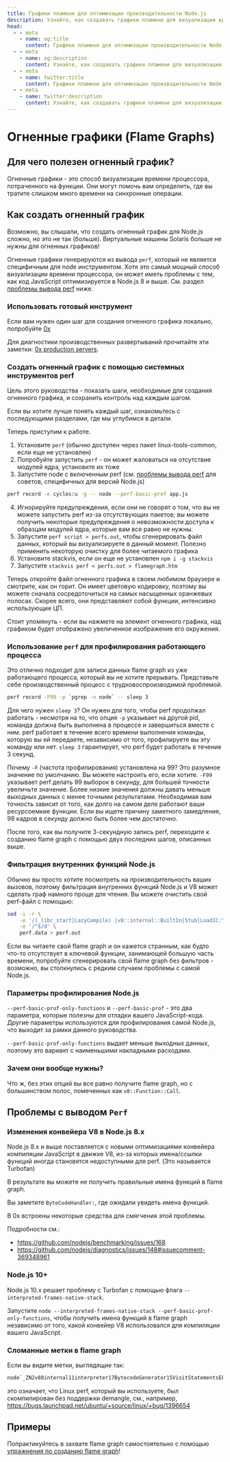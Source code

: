 ```yaml
---
title: Графики пламени для оптимизации производительности Node.js
description: Узнайте, как создавать графики пламени для визуализации времени CPU, затраченного на функции, и оптимизировать производительность Node.js.
head:
  - - meta
    - name: og:title
      content: Графики пламени для оптимизации производительности Node.js | Node.js - iDoc.dev
  - - meta
    - name: og:description
      content: Узнайте, как создавать графики пламени для визуализации времени CPU, затраченного на функции, и оптимизировать производительность Node.js.
  - - meta
    - name: twitter:title
      content: Графики пламени для оптимизации производительности Node.js | Node.js - iDoc.dev
  - - meta
    - name: twitter:description
      content: Узнайте, как создавать графики пламени для визуализации времени CPU, затраченного на функции, и оптимизировать производительность Node.js.
---
```



# Огненные графики (Flame Graphs)

## Для чего полезен огненный график?

Огненные графики - это способ визуализации времени процессора, потраченного на функции. Они могут помочь вам определить, где вы тратите слишком много времени на синхронные операции.

## Как создать огненный график

Возможно, вы слышали, что создать огненный график для Node.js сложно, но это не так (больше). Виртуальные машины Solaris больше не нужны для огненных графиков!

Огненные графики генерируются из вывода `perf`, который не является специфичным для node инструментом. Хотя это самый мощный способ визуализации времени процессора, он может иметь проблемы с тем, как код JavaScript оптимизируется в Node.js 8 и выше. См. раздел [проблемы вывода perf](#perf-output-issues) ниже.

### Использовать готовый инструмент
Если вам нужен один шаг для создания огненного графика локально, попробуйте [0x](https://www.npmjs.com/package/0x)

Для диагностики производственных развертываний прочитайте эти заметки: [0x production servers](https://github.com/davidmarkclements/0x/blob/master/docs/production-servers.md).

### Создать огненный график с помощью системных инструментов perf
Цель этого руководства - показать шаги, необходимые для создания огненного графика, и сохранить контроль над каждым шагом.

Если вы хотите лучше понять каждый шаг, ознакомьтесь с последующими разделами, где мы углубимся в детали.

Теперь приступим к работе.

1. Установите `perf` (обычно доступен через пакет linux-tools-common, если еще не установлен)
2. Попробуйте запустить `perf` - он может жаловаться на отсутствие модулей ядра, установите их тоже
3. Запустите node с включенным perf (см. [проблемы вывода perf](#perf-output-issues) для советов, специфичных для версий Node.js)
```bash
perf record -e cycles:u -g -- node --perf-basic-prof app.js
```
4. Игнорируйте предупреждения, если они не говорят о том, что вы не можете запустить perf из-за отсутствующих пакетов; вы можете получить некоторые предупреждения о невозможности доступа к образцам модулей ядра, которые вам все равно не нужны.
5. Запустите `perf script > perfs.out`, чтобы сгенерировать файл данных, который вы визуализируете в данный момент. Полезно применить некоторую очистку для более читаемого графика
6. Установите stackvis, если он еще не установлен `npm i -g stackvis`
7. Запустите `stackvis perf < perfs.out > flamegraph.htm`

Теперь откройте файл огненного графика в своем любимом браузере и смотрите, как он горит. Он имеет цветовую кодировку, поэтому вы можете сначала сосредоточиться на самых насыщенных оранжевых полосах. Скорее всего, они представляют собой функции, интенсивно использующие ЦП.

Стоит упомянуть - если вы нажмете на элемент огненного графика, над графиком будет отображено увеличенное изображение его окружения.


### Использование `perf` для профилирования работающего процесса

Это отлично подходит для записи данных flame graph из уже работающего процесса, который вы не хотите прерывать. Представьте себе производственный процесс с трудновоспроизводимой проблемой.

```bash
perf record -F99 -p `pgrep -n node` -- sleep 3
```

Для чего нужен `sleep 3`? Он нужен для того, чтобы perf продолжал работать - несмотря на то, что опция `-p` указывает на другой pid, команда должна быть выполнена в процессе и завершиться вместе с ним. perf работает в течение всего времени выполнения команды, которую вы ей передаете, независимо от того, профилируете вы эту команду или нет. `sleep 3` гарантирует, что perf будет работать в течение 3 секунд.

Почему `-F` (частота профилирования) установлена на 99? Это разумное значение по умолчанию. Вы можете настроить его, если хотите. `-F99` указывает perf делать 99 выборок в секунду, для большей точности увеличьте значение. Более низкие значения должны давать меньше выходных данных с менее точными результатами. Необходимая вам точность зависит от того, как долго на самом деле работают ваши ресурсоемкие функции. Если вы ищете причину заметного замедления, 99 кадров в секунду должно быть более чем достаточно.

После того, как вы получите 3-секундную запись perf, переходите к созданию flame graph с помощью двух последних шагов, описанных выше.

### Фильтрация внутренних функций Node.js

Обычно вы просто хотите посмотреть на производительность ваших вызовов, поэтому фильтрация внутренних функций Node.js и V8 может сделать граф намного проще для чтения. Вы можете очистить свой perf-файл с помощью:

```bash
sed -i -r \
    -e '/(_libc_start|LazyCompile) |v8::internal::BuiltIn|Stub|LoadIC:\\[\\[' \
    -e '/^$/d' \
    perf.data > perf.out
```

Если вы читаете свой flame graph и он кажется странным, как будто что-то отсутствует в ключевой функции, занимающей большую часть времени, попробуйте сгенерировать свой flame graph без фильтров - возможно, вы столкнулись с редким случаем проблемы с самой Node.js.

### Параметры профилирования Node.js

`--perf-basic-prof-only-functions` и `--perf-basic-prof` - это два параметра, которые полезны для отладки вашего JavaScript-кода. Другие параметры используются для профилирования самой Node.js, что выходит за рамки данного руководства.

`--perf-basic-prof-only-functions` выдает меньше выходных данных, поэтому это вариант с наименьшими накладными расходами.


### Зачем они вообще нужны?

Что ж, без этих опций вы все равно получите flame graph, но с большинством полос, помеченных как `v8::Function::Call`.

## Проблемы с выводом `Perf`

### Изменения конвейера V8 в Node.js 8.x

Node.js 8.x и выше поставляется с новыми оптимизациями конвейера компиляции JavaScript в движке V8, из-за которых имена/ссылки функций иногда становятся недоступными для perf. (Это называется Turbofan)

В результате вы можете не получить правильные имена функций в flame graph.

Вы заметите `ByteCodeHandler:`, где ожидали увидеть имена функций.

В 0x встроены некоторые средства для смягчения этой проблемы.

Подробности см.:
- <https://github.com/nodejs/benchmarking/issues/168>
- <https://github.com/nodejs/diagnostics/issues/148#issuecomment-369348961>

### Node.js 10+

Node.js 10.x решает проблему с Turbofan с помощью флага `--interpreted-frames-native-stack`.

Запустите `node --interpreted-frames-native-stack --perf-basic-prof-only-functions`, чтобы получить имена функций в flame graph независимо от того, какой конвейер V8 использовался для компиляции вашего JavaScript.

### Сломанные метки в flame graph

Если вы видите метки, выглядящие так:

```bash
node`_ZN2v88internal11interpreter17BytecodeGenerator15VisitStatementsEPMS0_8Zone
```

это означает, что Linux perf, который вы используете, был скомпилирован без поддержки demangle, см., например, <https://bugs.launchpad.net/ubuntu/+source/linux/+bug/1396654>

## Примеры

Попрактикуйтесь в захвате flame graph самостоятельно с помощью [упражнения по созданию flame graph](https://github.com/naugtur/node-example-flamegraph)!


